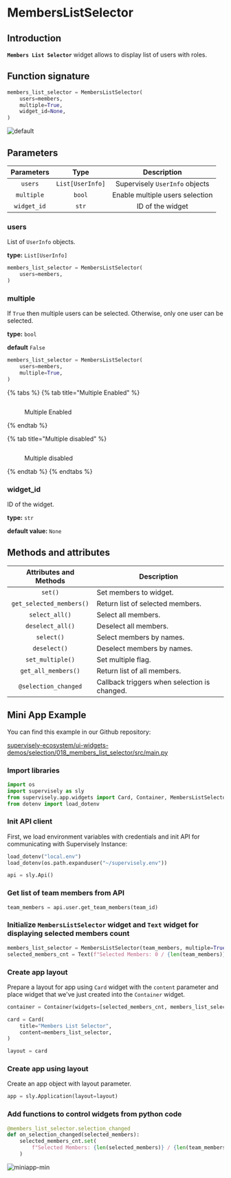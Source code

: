 # MembersListSelector

## Introduction

**`Members List Selector`** widget allows to display list of users with roles.

## Function signature

```python
members_list_selector = MembersListSelector(
    users=members,
    multiple=True,
    widget_id=None,
)
```

![default](https://github.com/supervisely-ecosystem/ui-widgets-demos/assets/48913536/28a62429-88d8-4932-b70e-258fe3488855)

## Parameters

|  Parameters |       Type       |           Description           |
| :---------: | :--------------: | :-----------------------------: |
|   `users`   | `List[UserInfo]` |  Supervisely `UserInfo` objects |
|  `multiple` |      `bool`      | Enable multiple users selection |
| `widget_id` |       `str`      |         ID of the widget        |

### users

List of `UserInfo` objects.

**type:** `List[UserInfo]`

```python
members_list_selector = MembersListSelector(
    users=members,
)
```

### multiple

If `True` then multiple users can be selected. Otherwise, only one user can be selected.

**type:** `bool`

**default** `False`

```python
members_list_selector = MembersListSelector(
    users=members,
    multiple=True,
)
```

{% tabs %}
{% tab title="Multiple Enabled" %}
<figure><img src="https://github.com/supervisely-ecosystem/ui-widgets-demos/assets/48913536/5d6901a1-d509-4f95-8a8c-d6273778fd1e" alt=""><figcaption><p>Multiple Enabled</p></figcaption></figure>
{% endtab %}

{% tab title="Multiple disabled" %}
<figure><img src="https://github.com/supervisely-ecosystem/ui-widgets-demos/assets/48913536/3f6a04a3-d39f-4fe5-9e1f-02c4c94224f7" alt=""><figcaption><p>Multiple disabled</p></figcaption></figure>
{% endtab %}
{% endtabs %}

### widget\_id

ID of the widget.

**type:** `str`

**default value:** `None`

## Methods and attributes

|  Attributes and Methods  | Description                                  |
| :----------------------: | -------------------------------------------- |
|          `set()`         | Set members to widget.                       |
| `get_selected_members()` | Return list of selected members.             |
|      `select_all()`      | Select all members.                          |
|     `deselect_all()`     | Deselect all members.                        |
|        `select()`        | Select members by names.                     |
|       `deselect()`       | Deselect members by names.                   |
|     `set_multiple()`     | Set multiple flag.                           |
|    `get_all_members()`   | Return list of all members.                  |
|   `@selection_changed`   | Callback triggers when selection is changed. |

## Mini App Example

You can find this example in our Github repository:

[supervisely-ecosystem/ui-widgets-demos/selection/018\_members\_list\_selector/src/main.py](https://github.com/supervisely-ecosystem/ui-widgets-demos/blob/master/selection/018\_members\_list\_selector/src/main.py)

### Import libraries

```python
import os
import supervisely as sly
from supervisely.app.widgets import Card, Container, MembersListSelector, Text
from dotenv import load_dotenv
```

### Init API client

First, we load environment variables with credentials and init API for communicating with Supervisely Instance:

```python
load_dotenv("local.env")
load_dotenv(os.path.expanduser("~/supervisely.env"))

api = sly.Api()
```

### Get list of team members from API

```python
team_members = api.user.get_team_members(team_id)
```

### Initialize `MembersListSelector` widget and `Text` widget for displaying selected members count

```python
members_list_selector = MembersListSelector(team_members, multiple=True)
selected_members_cnt = Text(f"Selected Members: 0 / {len(team_members)}")
```

### Create app layout

Prepare a layout for app using `Card` widget with the `content` parameter and place widget that we've just created into the `Container` widget.

```python
container = Container(widgets=[selected_members_cnt, members_list_selector])

card = Card(
    title="Members List Selector",
    content=members_list_selector,
)

layout = card
```

### Create app using layout

Create an app object with layout parameter.

```python
app = sly.Application(layout=layout)
```

### Add functions to control widgets from python code

```python
@members_list_selector.selection_changed
def on_selection_changed(selected_members):
    selected_members_cnt.set(
        f"Selected Members: {len(selected_members)} / {len(team_members)}", "text"
    )
```

![miniapp-min](https://github.com/supervisely-ecosystem/ui-widgets-demos/assets/48913536/63503ddb-36e1-4d18-9942-f45f51e4bab5)
